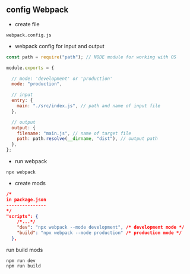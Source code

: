 ## config Webpack

- create file

```
webpack.config.js
```

- webpack config for input and output

```JavaScript
const path = require("path"); // NODE module for working with OS

module.exports = {

  // mode: 'development' or 'production'
  mode: "production",

  // input
  entry: {
    main: "./src/index.js", // path and name of input file
  },

  // output
  output: {
    filename: "main.js", // name of target file
    path: path.resolve(__dirname, "dist"), // output path
  },
};
```

- run webpack

```
npx webpack
```

- create mods

```JSON
/*
in package.json
---------------
*/
"scripts": {
    /*...*/
    "dev": "npx webpack --mode development", /* development mode */
    "build": "npx webpack --mode production" /* production mode */
  },
```

run build mods

```
npm run dev
npm run build
```
